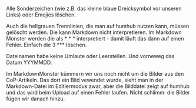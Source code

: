 Alle Sonderzeichen (wie z.B. das kleine blaue Dreicksymbol vor unseren Links) oder Emojies löschen. 

Auch die hellgrauen Trennlinien, die man auf humhub nutzen kann, müssen gelöscht werden. Die kann Markdown nicht interpretieren. Im Markdown Monster werden die als * * * interpretiert - damit läuft das dann auf einen Fehler. Einfach die 3 *** löschen.

Dateinamen habe keine Umlaute oder Leerstellen. Und vorneweg das Datum YYYMMDD.

Im MarkdownMonster kümmern wir uns noch nicht um die Bilder aus den CoP-Artikeln. Das dort ein Bild vewendet wurde, sieht man in der Markdown-Datei im Editiermodus zwar, aber die Bilddatei zeigt auf humhub und das wird beim Upload auf einen Fehler laufen. Nicht schlimm: die Bilder fügen wir danach hinzu.
